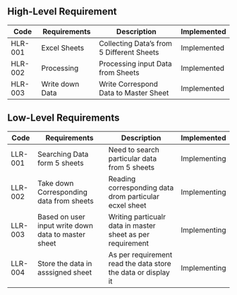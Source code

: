 

## High-Level Requirement
 
Code|Requirements|Description|Implemented
----|------------|-----------|------------
HLR-001|Excel Sheets |Collecting Data’s from 5 Different Sheets|Implemented 
HLR-002|Processing | Processing input Data from Sheets|Implemented 
HLR-003|Write down Data |  Write Correspond Data to Master Sheet|Implemented 



## Low-Level Requirements

Code|Requirements|Description|Implemented
----|------------|-----------|------------
LLR-001|Searching Data form 5 sheets|Need to search particular data from 5 sheets|Implementing
LLR-002|Take down Corresponding data from sheets|Reading corresponding data drom particular ecxel sheet|Implementing
LLR-003|Based on user input write down data to master sheet|Writing particualr data  in master sheet as per requirement|Implementing
LLR-004|Store the data in asssigned sheet|As per requirement read the data store the data or display it|Implementing










